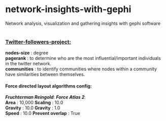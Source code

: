 # network-insights-with-gephi <br>
 Network analysis, visualization and gathering insights with gephi software <br><br>

### <ins>Twitter-followers-project:</ins> <br>
**nodes-size** : degree <br>
**pagerank** : to determine who are the most influential/important individuals in the twitter network. <br>
**communities** : to identify communities where nodes within a community have similarities between themselves. <br>

#### Force directed layout algorithms config:
***Fruchterman Reingold***:  ***Force Atlas 2***: <br>
**Area** : 10,000            **Scaling** : 10.0   <br>
**Gravity** : 10.0             **Gravity** : 1.0 <br>
**Speed** : 10.0               **Prevent overlap** : True <br>
